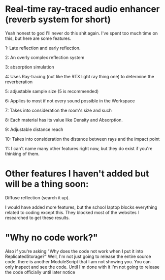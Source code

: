 # Real-time ray-traced audio enhancer (reverb system for short)
Yeah honest to god I'll never do this shit again. 
  I've spent too much time on this, but here are some features.
  
1: Late reflection and early reflection.

2: An overly complex reflection system

3: absorption simulation

4: Uses Ray-tracing (not like the RTX light ray thing one) to determine the reverberation

5: adjustable sample size (5 is recommended)

6: Applies to most if not every sound possible in the Workspace

7: Takes into consideration the room's size and such

8: Each material has its value like Density and Absorption.

9: Adjustable distance reach

10: Takes into consideration the distance between rays and the impact point

11: I can't name many other features right now, but they do exist if you're thinking of them.

# Other features I haven't added but will be a thing soon:

Diffuse reflection (search it up).

I would have added more features, but the school laptop blocks everything related to coding except this. They blocked most of the websites I researched to get these results.

# "Why no code work?"

Also if you're asking "Why does the code not work when I put it into ReplicatedStorage?" Well, I'm not just going to release the entire source code. there is another ModuleScript that I am not showing you. You can only inspect and see the code. Until I'm done with it I'm not going to release the code officially until later notice



